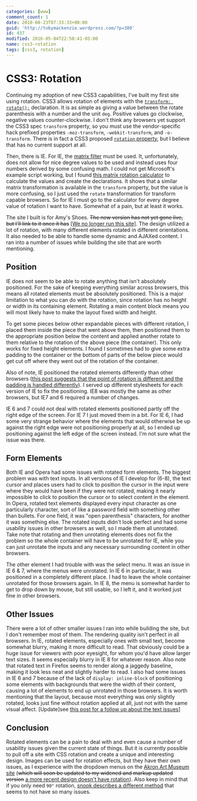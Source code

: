 ```yaml
---
categories: [www]
comment_count: 1
date: 2010-08-23T07:33:33+00:00
guid: 'http://tobymackenzie.wordpress.com/?p=380'
id: 437
modified: 2016-05-04T22:50:41-05:00
name: css3-rotation
tags: [css3, rotation]
---
```


CSS3: Rotation
==============

Continuing my adoption of new CSS3 capabilities, I've built my first site using rotation.  CSS3 allows rotation of elements with the [`transform: rotate();`](http://www.w3.org/TR/css3-2d-transforms/#transform-functions) declaration.  It is as simple as giving a value between the rotate parenthesis with a number and the unit `deg`.  Positive values go clockwise, negative values counter-clockwise.  I don't think any browsers yet support the CSS3 spec `transform` property, so you must use the vendor-specific hack prefixed properties `-moz-transform`, `-webkit-transform`, and `-o-transform`.  There is in fact a CSS3 proposed [`rotation` property](http://www.w3.org/TR/css3-box/#rotating), but I believe that has no current support at all.

Then, there is IE.  For IE, the [matrix filter](http://msdn.microsoft.com/en-us/library/ms533014%28VS.85%29.aspx) must be used.  It, unfortunately, does not allow for nice degree values to be used and instead uses four numbers derived by some confusing math.  I could not get Microsoft's example script working, but I found [this matrix rotation calculator](http://www.boogdesign.com/examples/transforms/matrix-calculator.html) to calculate the values and create the declarations.  It shows that a similar matrix transformation is available in the `transform` property, but the value is more confusing, so I just used the `rotate` transformation for transform capable browsers.  So for IE I must go to the calculator for every degree value of rotation I want to have.  Somewhat of a pain, but at least it works.

The site I built is for Amy's Shoes.  <s>The new version has not yet gone live, but I'll link to it once it has</s> <ins>\[We no longer run this site\]</ins>.  The design utilized a lot of rotation, with many different elements rotated in different orientations.  It also needed to be able to handle some dynamic and AJAXed content.  I ran into a number of issues while building the site that are worth mentioning.

<!--more-->
Position
--------

IE does not seem to be able to rotate anything that isn't absolutely positioned.  For the sake of keeping everything similar across browsers, this means all rotated elements must be absolutely positioned.  This is a major limitation to what you can do with the rotation, since rotation has no height or width in its containing element.  Rotating a main content block means you will most likely have to make the layout fixed width and height.

To get some pieces below other expandable pieces with different rotation, I placed them inside the piece that went above them, then positioned them to the appropriate position below the content and applied another rotate to them relative to the rotation of the above piece (the container).  This only works for fixed height elements.  I found I sometimes had to give some extra padding to the container or the bottom of parts of the below piece would get cut off where they went out of the rotation of the container.

Also of note, IE positioned the rotated elements differently than other browsers ([this post suggests that the point of rotation is different and the padding is handled differently](http://www.boogdesign.com/b2evo/index.php/2009/09/04/element-rotation-ie-matrix-filter?blog=2)).  I served up different stylesheets for each version of IE to fix the positioning.  IE8 was mostly the same as other browsers, but IE7 and 6 required a number of changes.

IE 6 and 7 could not deal with rotated elements positioned partly off the right edge of the screen.  For IE 7 I just moved them in a bit.  For IE 6, I had some very strange behavior where the elements that would otherwise be up against the right edge were not positioning properly at all, so I ended up positioning against the left edge of the screen instead.  I'm not sure what the issue was there.

Form Elements
-------------

Both IE and Opera had some issues with rotated form elements.  The biggest problem was with text inputs.  In all versions of IE I develop for (6-8), the text cursor and places users had to click to position the cursor in the input were where they would have been if they were not rotated, making it nearly impossible to click to position the cursor or to select content in the element.  In Opera, rotated text elements displayed every input character as one particularly character, sort of like a password field with something other than bullets.  For one field, it was "open parenthesis" characters, for another it was something else.  The rotated inputs didn't look perfect and had some usability issues in other browsers as well, so I made them all unrotated.  Take note that rotating and then unrotating elements does not fix the problem so the whole container will have to be unrotated for IE, while you can just unrotate the inputs and any necessary surrounding content in other browsers.

The other element I had trouble with was the select menu.  It was an issue in IE 6 & 7, where the menus were unrotated.  In IE 6 in particular, it was positioned in a completely different place.  I had to leave the whole container unrotated for those browsers again.  In IE 8, the menu is somewhat harder to get to drop down by mouse, but still usable, so I left it, and it worked just fine in other browsers.

Other Issues
------------

There were a lot of other smaller issues I ran into while building the site, but I don't remember most of them.  The rendering quality isn't perfect in all browsers.  In IE, rotated elements, especially ones with small text, become somewhat blurry, making it more difficult to read.  That obviously could be a huge issue for viewers with poor eyesight, for whom you'd have allow larger text sizes.  It seems especially blurry in IE 8 for whatever reason.  Also note that rotated text in Firefox seems to render along a jaggedy baseline, making it look less neat and slightly harder to read.  I also had some issues in IE 6 and 7 because of the lack of `display: inline-block` of positioning some elements with backgrounds that were the width of their content, causing a lot of elements to end up unrotated in those browsers.  It is worth mentioning that the layout, because most everything was only slightly rotated, looks just fine without rotation applied at all, just not with the same visual affect. [Update]see [this post for a follow up about the text issues](/content/2010/10/20/css3-text-rotation-rendering-problems.md)]

Conclusion
----------

Rotated elements can be a pain to deal with and even cause a number of usability issues given the current state of things.  But it is currently possible to pull off a site with CSS rotation and create a unique and interesting design.  Images can be used for rotation effects, but they have their own issues, as I experience with the dropdown menus on the [Akron Art Museum site](http://akronartmuseum.org/) (<s>which will soon be updated to my widened and markup updated version</s> <ins>a more recent design doesn't have rotation</ins>).  Also keep in mind that if you only need `90°` rotation, [snook describes a different method](http://snook.ca/archives/html_and_css/css-text-rotation) that seems to not have so many issues.

